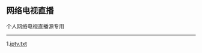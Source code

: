 ## 网络电视直播
个人网络电视直播源专用
____________________________________________________________________________________________________________________________________________________________________________________________________
1.[iptv.txt](https://iptv-obs.github.io/iptv.txt)
